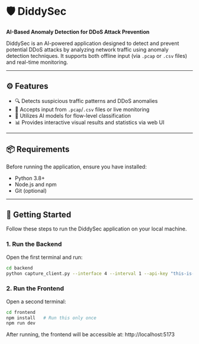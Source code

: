 # 🛡️ DiddySec  
**AI-Based Anomaly Detection for DDoS Attack Prevention**

DiddySec is an AI-powered application designed to detect and prevent potential DDoS attacks by analyzing network traffic using anomaly detection techniques. It supports both offline input (via `.pcap` or `.csv` files) and real-time monitoring.

---

## ⚙️ Features

- 🔍 Detects suspicious traffic patterns and DDoS anomalies
- 📁 Accepts input from `.pcap`/`.csv` files or live monitoring
- 🤖 Utilizes AI models for flow-level classification
- 📊 Provides interactive visual results and statistics via web UI

---

## 📦 Requirements

Before running the application, ensure you have installed:

- Python 3.8+
- Node.js and npm
- Git (optional)

---

## 🚀 Getting Started

Follow these steps to run the DiddySec application on your local machine.

### 1. Run the Backend

Open the first terminal and run:

```bash
cd backend
python capture_client.py --interface 4 --interval 1 --api-key "this-is-api-key-lol" --api-url "https://web-production-8fe18.up.railway.app"
```

### 2. Run the Frontend

Open a second terminal:

```bash
cd frontend
npm install   # Run this only once
npm run dev
```

After running, the frontend will be accessible at:
http://localhost:5173